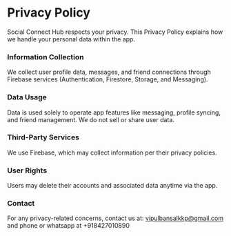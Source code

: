 # Privacy Policy

Social Connect Hub respects your privacy. This Privacy Policy explains how we handle your personal data within the app.

### Information Collection
We collect user profile data, messages, and friend connections through Firebase services (Authentication, Firestore, Storage, and Messaging).

### Data Usage
Data is used solely to operate app features like messaging, profile syncing, and friend management. We do not sell or share user data.

### Third-Party Services
We use Firebase, which may collect information per their privacy policies.

### User Rights
Users may delete their accounts and associated data anytime via the app.

### Contact
For any privacy-related concerns, contact us at: vipulbansalkkp@gmail.com and phone or whatsapp at +918427010890
